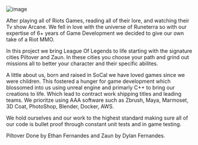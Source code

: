   ![image](https://github.com/user-attachments/assets/6bee0b0d-c862-4b3f-847d-f4f85a55bfde)

After playing all of Riots Games, reading all of their lore, and watching their Tv show Arcane. We fell in love with the universe of Runeterra so with our expertise of 6+ years of Game Development we decided to give our own take of a Riot MMO. 

  In this project we bring League Of Legends to life starting with the signature cities Piltover and Zaun. In these cities you choose your path and grind out missions all to better your character and their specific abilites.

  A little about us, born and raised in SoCal we have loved games since we were children. This fostered a hunger for game development which blossomed into us using unreal engine and primarly C++ to bring our creations to life. Which lead to contract work shipping titles and leading teams. We prioritze using AAA software such as Zbrush, Maya, Marmoset, 3D Coat, PhotoShop, Blender, Docker, AWS.
  
  We hold ourselves and our work to the highest standard making sure all of our code is bullet proof through constant unit tests and in game testing.

  Piltover Done by Ethan Fernandes and Zaun by Dylan Fernandes.
